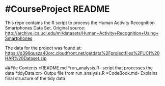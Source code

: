 #CourseProject README
=============
This repo contains the R script to process the Human Activity Recognition Smartphones Data Set.
Original source: http://archive.ics.uci.edu/ml/datasets/Human+Activity+Recognition+Using+Smartphones

The data for the project was found at:
https://d396qusza40orc.cloudfront.net/getdata%2Fprojectfiles%2FUCI%20HAR%20Dataset.zip

##File Contents
*README.md
*run_analysis.R- script that processes the data
*tidyData.txt- Outpu file from run_analysis.R
*CodeBook.md- Explains final structure of the tidy data
